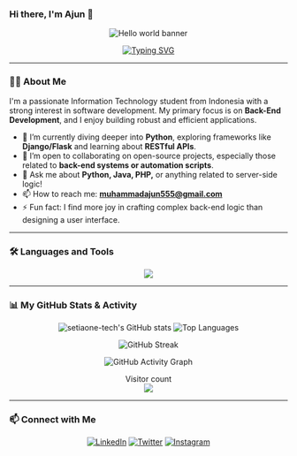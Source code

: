 ### Hi there, I'm Ajun 👋

<p align="center">
  <img src="https://raw.githubusercontent.com/sagar-viradiya/sagar-viradiya/master/resources/banner.png" alt="Hello world banner">
</p>

<p align="center">
  <a href="https://git.io/typing-svg"><img src="https://readme-typing-svg.herokuapp.com?font=Fira+Code&size=25&pause=1000&color=33FF33&center=true&vCenter=true&width=435&lines=Hello,+World!;I'm+a+Back-End+Developer;I+love+Python,+Java,+and+PHP;Always+learning+new+things!" alt="Typing SVG" /></a>
</p>

---

### 👨‍💻 About Me

I'm a passionate Information Technology student from Indonesia with a strong interest in software development. My primary focus is on **Back-End Development**, and I enjoy building robust and efficient applications.

- 🌱 I’m currently diving deeper into **Python**, exploring frameworks like **Django/Flask** and learning about **RESTful APIs**.
- 👯 I’m open to collaborating on open-source projects, especially those related to **back-end systems or automation scripts**.
- 💬 Ask me about **Python, Java, PHP,** or anything related to server-side logic!
- 📫 How to reach me: **muhammadajun555@gmail.com**
- ⚡ Fun fact: I find more joy in crafting complex back-end logic than designing a user interface.

---

### 🛠️ Languages and Tools

<p align="center">
  <a href="https://skillicons.dev">
    <img src="https://skillicons.dev/icons?i=python,java,javascript,php,mysql,postgresql,git,vscode,docker,linux&perline=5" />
  </a>
</p>

---

### 📊 My GitHub Stats & Activity

<p align="center">
  <img src="https://github-readme-stats.vercel.app/api?username=setiaone-tech&show_icons=true&theme=tokyonight&rank_icon=github" alt="setiaone-tech's GitHub stats" />
  <img src="https://github-readme-stats.vercel.app/api/top-langs/?username=setiaone-tech&layout=compact&theme=tokyonight" alt="Top Languages" />
</p>

<p align="center">
  <img src="https://streak-stats.demolab.com/?user=setiaone-tech&theme=tokyonight" alt="GitHub Streak" />
</p>

<p align="center">
  <img src="https://github-readme-activity-graph.vercel.app/graph?username=setiaone-tech&bg_color=0d1117&color=ffffff&line=00b4d8&point=ffffff&area=true&hide_border=true" alt="GitHub Activity Graph" />
</p>

<p align="center">
  Visitor count<br>
  <img src="https://profile-counter.glitch.me/setiaone-tech/count.svg" />
</p>

---

### 📫 Connect with Me

<p align="center">
<a href="https://www.linkedin.com/in/muhammad-ajun-setiawan-798092285/"><img src="https://skillicons.dev/icons?i=linkedin" alt="LinkedIn"/></a>
<a href="#"><img src="https://skillicons.dev/icons?i=twitter" alt="Twitter"/></a>
<a href="https://instagram.com/setiaone1519"><img src="https://skillicons.dev/icons?i=instagram" alt="Instagram"/></a>
</p>
